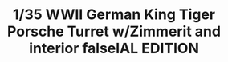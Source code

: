 ---
layout: product
title: "1/35 WWII German King Tiger Porsche Turret w/Zimmerit and interior  falseIAL EDITION"
price: "7000" 
desc: "Maketa"
img_path: "/assets/img/TAKO2046S.webp"
brand: "N/A"
available: false
special_offer: false
new: false
soon: false
cat: "010000"
subcat: "010200"
subsubcat: "0N/A"
sifra: "TAKO2046S"
popular: false
spec: false
---